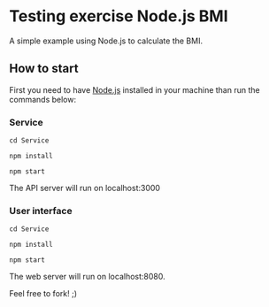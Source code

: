 # Testing exercise Node.js BMI
A simple example using Node.js to calculate the BMI.

## How to start
First you need to have [Node.js](https://nodejs.org/en/) installed in your machine than run the commands below:

### Service
```cd Service```

```npm install```

```npm start```

The API server will run on localhost:3000

### User interface
```cd Service```

```npm install```

```npm start```

The web server will run on localhost:8080.

Feel free to fork! ;)
